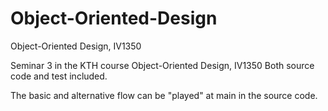# Object-Oriented-Design
Object-Oriented Design, IV1350

Seminar 3 in the KTH course Object-Oriented Design, IV1350
Both source code and test included.

The basic and alternative flow can be "played" at main in the source code.
